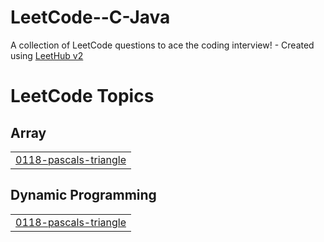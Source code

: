 # LeetCode--C-Java
A collection of LeetCode questions to ace the coding interview! - Created using [LeetHub v2](https://github.com/arunbhardwaj/LeetHub-2.0)

<!---LeetCode Topics Start-->
# LeetCode Topics
## Array
|  |
| ------- |
| [0118-pascals-triangle](https://github.com/jadhaoanshul/LeetCode--C-Java/tree/master/0118-pascals-triangle) |
## Dynamic Programming
|  |
| ------- |
| [0118-pascals-triangle](https://github.com/jadhaoanshul/LeetCode--C-Java/tree/master/0118-pascals-triangle) |
<!---LeetCode Topics End-->